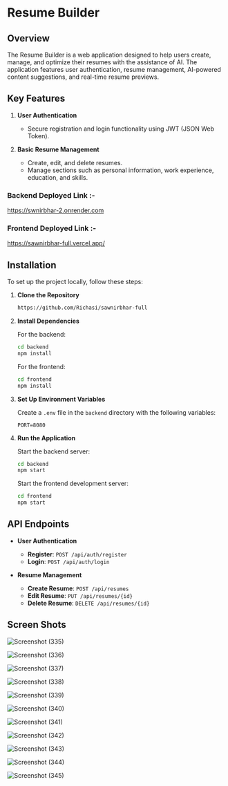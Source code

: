 # Resume Builder

## Overview

The Resume Builder is a web application designed to help users create, manage, and optimize their resumes with the assistance of AI. The application features user authentication, resume management, AI-powered content suggestions, and real-time resume previews.

## Key Features

1. **User Authentication**
   - Secure registration and login functionality using JWT (JSON Web Token).

2. **Basic Resume Management**
   - Create, edit, and delete resumes.
   - Manage sections such as personal information, work experience, education, and skills.

### Backend Deployed Link :-
https://swnirbhar-2.onrender.com

### Frontend Deployed Link :-
https://sawnirbhar-full.vercel.app/

 

## Installation

To set up the project locally, follow these steps:

1. **Clone the Repository**

   ```bash
   https://github.com/Richasi/sawnirbhar-full
   
   ```

2. **Install Dependencies**

   For the backend:
   ```bash
   cd backend
   npm install
   ```

   For the frontend:
   ```bash
   cd frontend
   npm install
   ```

3. **Set Up Environment Variables**

   Create a `.env` file in the `backend` directory with the following variables:

   ```
   PORT=8080
   ```

4. **Run the Application**

   Start the backend server:

   ```bash
   cd backend
   npm start
   ```

   Start the frontend development server:

   ```bash
   cd frontend
   npm start
   ```

## API Endpoints

- **User Authentication**
  - **Register**: `POST /api/auth/register`
  - **Login**: `POST /api/auth/login`

- **Resume Management**
  - **Create Resume**: `POST /api/resumes`
  - **Edit Resume**: `PUT /api/resumes/{id}`
  - **Delete Resume**: `DELETE /api/resumes/{id}`


 ## Screen Shots 


![Screenshot (335)](https://github.com/user-attachments/assets/adb64b1c-9528-4e38-98c4-1b8117c2f626)

![Screenshot (336)](https://github.com/user-attachments/assets/62b2afde-3131-4885-b2e7-9f25465e23d9)

![Screenshot (337)](https://github.com/user-attachments/assets/1b1653d7-5226-4a30-99ce-e238b5f82520)

![Screenshot (338)](https://github.com/user-attachments/assets/f480b7c8-5d87-4860-afcd-c6ba21fd2a51)

![Screenshot (339)](https://github.com/user-attachments/assets/5c56fd08-2188-4e45-916e-f43385496f2f)

![Screenshot (340)](https://github.com/user-attachments/assets/c7e53e69-15c3-46a4-9601-d01bb9e5a8c5)

![Screenshot (341)](https://github.com/user-attachments/assets/1fba41a7-c90f-43ed-9fe0-9e2902719ac3)

![Screenshot (342)](https://github.com/user-attachments/assets/9684a32d-89a0-4cf8-be84-1f3a8538b8d7)

![Screenshot (343)](https://github.com/user-attachments/assets/fb6f040b-fe26-44c3-bd7b-ea4f885dc36c) 

![Screenshot (344)](https://github.com/user-attachments/assets/a233739f-9db6-4ad5-a35a-8696097c1193)

![Screenshot (345)](https://github.com/user-attachments/assets/8e1d100f-0a37-4691-bf3b-64fac60282fa)
